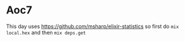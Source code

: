 # Aoc7

This day uses https://github.com/msharp/elixir-statistics
so first do `mix local.hex` and then `mix deps.get`

